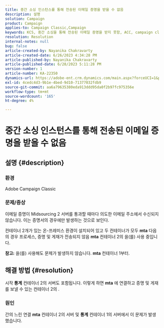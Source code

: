 ```yaml
---
title: 중간 소싱 인스턴스를 통해 전송된 이메일 증명을 받을 수 없음
description: 설명
solution: Campaign
product: Campaign
applies-to: Campaign Classic,Campaign
keywords: KCS, 중간 소싱을 통해 전송된 이메일 증명을 받지 못함, ACC, campaign classic
resolution: Resolution
internal-notes: null
bug: false
article-created-by: Nayanika Chakravarty
article-created-date: 6/26/2023 4:34:28 PM
article-published-by: Nayanika Chakravarty
article-published-date: 6/28/2023 5:11:28 PM
version-number: 1
article-number: KA-22350
dynamics-url: https://adobe-ent.crm.dynamics.com/main.aspx?forceUCI=1&pagetype=entityrecord&etn=knowledgearticle&id=f2028650-3f14-ee11-8f6e-6045bd006239
exl-id: 4cedc4d3-9b1e-4bed-9d10-71377032fdb9
source-git-commit: aa6a79635380eda913ddd95da0f2b97fc975356e
workflow-type: tm+mt
source-wordcount: '165'
ht-degree: 4%

---
```


# 중간 소싱 인스턴스를 통해 전송된 이메일 증명을 받을 수 없음

## 설명 {#description}


### 환경

Adobe Campaign Classic

### 문제/증상

이메일 증명이 Midsourcing 2 서버를 통과할 때마다 의도한 이메일 주소에서 수신되지 않습니다. 이는 증명서의 경우에만 발생하는 것으로 보인다.

컨테이너 2개가 있는 온-프레미스 환경이 설치되어 있고 두 컨테이너가 모두 <b>mta</b> 다음의 경우 프로세스, 증명 및 게재가 전송되지 않음 <b>mta</b> 컨테이너 2의 을(를) 사용 중입니다.

<b>참고:</b> 을(를) 사용해도 문제가 발생하지 않습니다. <b>mta</b> 컨테이너 1부터.


## 해결 방법 {#resolution}


시작 <b>통계</b> 컨테이너 2의 서버도 포함됩니다. 이렇게 하면 <b>mta</b> 에 연결하고 증명 및 게재를 보낼 수 있는 컨테이너 2의 .

### 원인

간의 느린 연결 <b>mta</b> 컨테이너 2의 서버 및 <b>통계</b> 컨테이너 1의 서버에서 이 문제가 발생했습니다.
